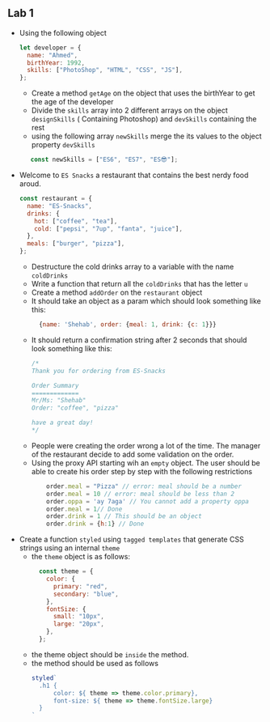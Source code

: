 ## Lab 1

- Using the following object
    ```js
    let developer = {
      name: "Ahmed",
      birthYear: 1992,
      skills: ["PhotoShop", "HTML", "CSS", "JS"],
    };
    ```
  - Create a method `getAge` on the object that uses the birthYear to get the age of the developer
  - Divide the `skills` array into 2 different arrays on the object `designSkills` ( Containing Photoshop) and `devSkills` containing the rest
  -  using the following array `newSkills` merge the its values to the object property `devSkills`
  ```js
     const newSkills = ["ES6", "ES7", "ES😎"];
  ```
- Welcome to `ES Snacks` a restaurant that contains the best nerdy food aroud. 
    ```js
    const restaurant = {
      name: "ES-Snacks",
      drinks: {
        hot: ["coffee", "tea"],
        cold: ["pepsi", "7up", "fanta", "juice"],
      },
      meals: ["burger", "pizza"],
    };
    ```
  - Destructure the cold drinks array to a variable with the name `coldDrinks`
  - Write a function that return all the `coldDrinks` that has the letter `u`
  - Create a method `addOrder` on the `restaurant` object
  - It should take an object as a param which should look something like this:
    ```js
      {name: 'Shehab', order: {meal: 1, drink: {c: 1}}}
    ```
  - It should return a confirmation string after 2 seconds that should look something like this:
    ```js
    /*
    Thank you for ordering from ES-Snacks 
    
    Order Summary
    =============
    Mr/Ms: "Shehab"
    Order: "coffee", "pizza"

    have a great day!
    */
    ```
  - People were creating the order wrong a lot of the time. The manager of the restaurant decide to add some validation on the order.
  - Using the proxy API starting wih an `empty` object. The user should be able to create his order step by step with the following restrictions
    ```js
        order.meal = "Pizza" // error: meal should be a number
        order.meal = 10 // error: meal should be less than 2
        order.oppa = 'ay 7aga' // You cannot add a property oppa
        order.meal = 1// Done
        order.drink = 1 // This should be an object
        order.drink = {h:1} // Done
    ```
- Create a function `styled` using `tagged templates` that generate CSS strings using an internal `theme`
  - the `theme` object is as follows:
    ```js
      const theme = {
        color: {
          primary: "red",
          secondary: "blue",
        },
        fontSize: {
          small: "10px",
          large: "20px",
        },
      };
    ``` 
  - the theme object should be `inside` the method.
  - the method should be used as follows
    ```js
    styled`
      .h1 {
          color: ${ theme => theme.color.primary},
          font-size: ${ theme => theme.fontSize.large}
      }
    `
    ```